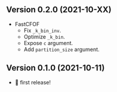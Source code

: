 ## Version 0.2.0 (2021-10-XX)
- FastCFOF
  - Fix `_k_bin_inv`.
  - Optimize `_k_bin`.
  - Expose `c` argument.
  - Add `partition_size` argument.

## Version 0.1.0 (2021-10-11)
- 🎉 first release!
